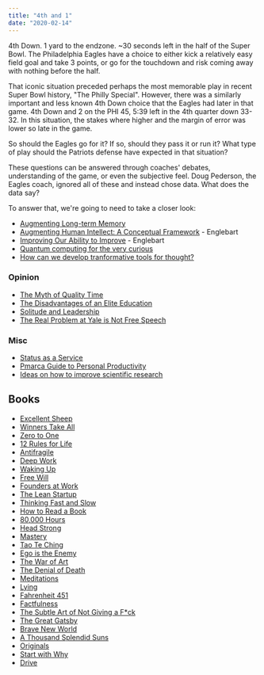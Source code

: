 ```yaml
---
title: "4th and 1"
date: "2020-02-14"
---
```


4th Down. 1 yard to the endzone. ~30 seconds left in the half of the Super Bowl. The Philadelphia Eagles have a choice to either kick a relatively easy field goal and take 3 points, or go for the touchdown and risk coming away with nothing before the half.

That iconic situation preceded perhaps the most memorable play in recent Super Bowl history, "The Philly Special". However, there was a similarly important and less known 4th Down choice that the Eagles had later in that game. 4th Down and 2 on the PHI 45, 5:39 left in the 4th quarter down 33-32. In this situation, the stakes where higher and the margin of error was lower so late in the game.

So should the Eagles go for it? If so, should they pass it or run it? What  type of play should the Patriots defense have expected in that situation?

These questions can be answered through coaches' debates, understanding of the game, or even the subjective feel. Doug Pederson, the Eagles coach, ignored all of these and instead chose data. What does the data say?

To answer that, we're going to need to take a closer look:










- [Augmenting Long-term Memory](http://augmentingcognition.com/ltm.html)
- [Augmenting Human Intellect: A Conceptual Framework](https://www.dougengelbart.org/content/view/138/) - Englebart
- [Improving Our Ability to Improve](https://www.dougengelbart.org/content/view/348/000/) - Englebart
- [Quantum computing for the very curious](https://quantum.country/qcvc)
- [How can we develop tranformative tools for thought?](https://numinous.productions/ttft/)

### Opinion

- [The Myth of Quality Time](https://www.nytimes.com/2015/09/06/opinion/sunday/frank-bruni-the-myth-of-quality-time.html)
- [The Disadvantages of an Elite Education](https://theamericanscholar.org/the-disadvantages-of-an-elite-education/#.Xe_o-jJKhTZ)
- [Solitude and Leadership](https://theamericanscholar.org/solitude-and-leadership/#.Xe_pVTJKhTY)
- [The Real Problem at Yale is Not Free Speech](https://palladiummag.com/2019/08/05/the-real-problem-at-yale-is-not-free-speech/)

### Misc

- [Status as a Service](https://www.eugenewei.com/blog/2019/2/19/status-as-a-service)
- [Pmarca Guide to Personal Productivity](https://pmarchive.com/guide_to_personal_productivity.html)
- [Ideas on how to improve scientific research](https://medium.com/@barmstrong/ideas-on-how-to-improve-scientific-research-9e2e56474132)

## Books

- [Excellent Sheep](https://www.amazon.com/s?k=excellent+sheep&gclid=CjwKCAiAob3vBRAUEiwAIbs5TqUAE5YEWrfEjf16FZ4VyKDfRu_Z7-p4jWlW1EJHhsCU19952lCkRhoC63sQAvD_BwE&hvadid=241649069754&hvdev=c&hvlocphy=9031939&hvnetw=g&hvpos=1t1&hvqmt=e&hvrand=16040800822528899840&hvtargid=aud-836718182849%3Akwd-87680198186&hydadcr=8454_10382337&tag=googhydr-20&ref=pd_sl_5y6koaqz3f_e)
- [Winners Take All](https://www.amazon.com/Winners-Take-All-Charade-Changing/dp/110197267X/ref=sr_1_1?keywords=winners+take+all&qid=1576007423&sr=8-1)
- [Zero to One](https://www.amazon.com/Zero-One-Notes-Startups-Future/dp/0804139296/ref=sr_1_1?keywords=zero+to+one&qid=1576007191&sr=8-1)
- [12 Rules for Life](https://www.amazon.com/12-Rules-Life-Antidote-Chaos/dp/B0797Y87JC/ref=sr_1_2?crid=YBHEWCUX4LAE&keywords=12+rules+for+life&qid=1576007435&sprefix=12+rules%2Caps%2C228&sr=8-2)
- [Antifragile](https://www.amazon.com/Antifragile-Things-That-Gain-Disorder/dp/B00A2ZIZYQ/ref=sr_1_1?crid=2J0L97XEZ70S&keywords=antifragile&qid=1576007461&s=audible&sprefix=antif%2Caudible%2C205&sr=1-1)
- [Deep Work](https://www.amazon.com/Deep-Work-Focused-Success-Distracted/dp/B0189PVAWY/ref=sr_1_1?keywords=deep+work&qid=1576007448&s=audible&sr=1-1)
- [Waking Up](https://www.amazon.com/Waking-Up-Spirituality-Without-Religion/dp/B00M9KEFY6/ref=sr_1_1?keywords=waking+up&qid=1576007472&s=audible&sr=1-1)
- [Free Will](https://www.amazon.com/Free-Will/dp/B007HI3AVY/ref=sr_1_1?keywords=free+will&qid=1576007481&s=audible&sr=1-1)
- [Founders at Work](https://www.amazon.com/Founders-Work-Stories-Startups-Early/dp/1430210788/ref=sr_1_1?keywords=founders+at+work&qid=1576007491&s=audible&sr=1-1-catcorr)
- [The Lean Startup](https://www.amazon.com/Lean-Startup-Entrepreneurs-Continuous-Innovation-ebook/dp/B004J4XGN6/ref=sr_1_4?keywords=founders+at+work&qid=1576007491&s=audible&sr=1-4-catcorr)
- [Thinking Fast and Slow](https://www.amazon.com/Thinking-Fast-Slow-Daniel-Kahneman/dp/0374533555/ref=sr_1_2?crid=1T0UNOWREAVHO&keywords=thinking+fast+and+slow+by+daniel+kahneman&qid=1576007927&sprefix=thinking+fas%2Caps%2C214&sr=8-2)
- [How to Read a Book](https://www.amazon.com/How-Read-Book-Classic-Intelligent/dp/0671212095/ref=sr_1_3?keywords=how+to+read+a+book&qid=1576007938&sr=8-3)
- [80,000 Hours](https://www.amazon.com/80-000-Hours-fulfilling-career/dp/1537324004/ref=sr_1_1?keywords=80000+hours&qid=1576007900&s=audible&sr=8-1)
- [Head Strong](https://www.amazon.com/Head-Strong-Bulletproof-Activate-Faster/dp/0062652419/ref=sr_1_1?keywords=head+strong&qid=1576007914&sr=8-1)
- [Mastery](https://www.amazon.com/Unknown-Mastery/dp/B00A6G9CGG/ref=sr_1_1?keywords=mastery&qid=1576007886&s=audible&sr=1-1)
- [Tao Te Ching](https://www.amazon.com/Tao-Te-Ching/dp/B01LZDP6SI/ref=sr_1_1?crid=JSY0UCSOBTU1&keywords=tao+te+ching&qid=1576007876&s=audible&sprefix=Tao+te%2Caudible%2C208&sr=1-1)
- [Ego is the Enemy](https://www.amazon.com/Ego-Enemy-Ryan-Holiday/dp/1591847818/ref=sr_1_1?crid=3HHMV0FPBOAAO&keywords=ego+is+the+enemy&qid=1576007954&sprefix=ego+is+the%2Caps%2C211&sr=8-1)
- [The War of Art](https://www.amazon.com/War-Art-Through-Creative-Battles/dp/1936891026/ref=sr_1_1?keywords=the+war+of+art&qid=1576007964&sr=8-1)
- [The Denial of Death](https://www.amazon.com/Denial-Death-Ernest-Becker/dp/0684832402/ref=sr_1_1?keywords=the+denial+of+death&qid=1576007979&sr=8-1)
- [Meditations](https://www.amazon.com/Unknown-Meditations-of-Marcus-Aurelius/dp/B008H33IXS/ref=sr_1_1?keywords=meditations&qid=1576007848&s=audible&sr=1-1)
- [Lying](https://www.amazon.com/Unknown-Lying/dp/B00FK4ZSJO/ref=sr_1_1?keywords=lying&qid=1576007835&s=audible&sr=1-1)
- [Fahrenheit 451](https://www.amazon.com/Fahrenheit-451/dp/B00M4OO96Q/ref=sr_1_1?crid=2CICCGRW8ENQD&keywords=fahrenheit+451&qid=1576008074&s=audible&sprefix=fah%2Caudible%2C238&sr=1-1)
- [Factfulness](https://www.amazon.com/Factfulness-Reasons-Wrong-Things-Better/dp/B07BFDCWZP/ref=sr_1_1?keywords=factfullness&qid=1576007825&s=audible&sr=1-1)
- [The Subtle Art of Not Giving a F\*ck](https://www.amazon.com/Subtle-Art-Not-Giving-Counterintuitive/dp/B01I29Y344/ref=sr_1_1?crid=1WJEYKPNGUY72&keywords=the+subtle+art+of+not+giving+a+fck&qid=1576007745&s=audible&sprefix=the+subtle+%2Caudible%2C207&sr=1-1)
- [The Great Gatsby](https://www.amazon.com/The-Great-Gatsby/dp/B00BWY8FAU/ref=sr_1_1?keywords=gatsby&qid=1576007755&s=audible&sr=1-1)
- [Brave New World](https://www.amazon.com/Brave-New-World/dp/B0012QED5Y/ref=sr_1_1?crid=3TNY8CNICAQ11&keywords=brave+new+world&qid=1576007771&s=audible&sprefix=brave%2Caudible%2C210&sr=1-1)
- [A Thousand Splendid Suns](https://www.amazon.com/Simon-Schuster-Audio-Thousand-Splendid/dp/B000R51QYC/ref=sr_1_1?crid=27PMX1THXSER3&keywords=a+thousand+splendid+suns+by+khaled+hosseini&qid=1576007789&s=audible&sprefix=a+thousan%2Caudible%2C214&sr=1-1)
- [Originals](https://www.amazon.com/Originals-How-Non-Conformists-Move-World/dp/B01A7Q61LI/ref=sr_1_1?crid=2A9LOQ37W6L0V&keywords=originals&qid=1576007802&s=audible&sprefix=orig%2Caudible%2C206&sr=1-1)
- [Start with Why](https://www.amazon.com/Start-Why-Leaders-Inspire-Everyone/dp/B074VF6ZLM/ref=sr_1_3?keywords=start+with+why&qid=1576007812&s=audible&sr=1-3)
- [Drive](https://www.amazon.com/Drive-Surprising-Truth-About-Motivates/dp/B0032COUMC/ref=sr_1_1?keywords=drive&qid=1576008123&s=audible&sr=1-1)
